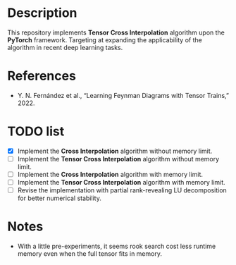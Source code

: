 # Description

This repository implements **Tensor Cross Interpolation** algorithm upon the **PyTorch** framework. Targeting at expanding the applicability of the algorithm in recent deep learning tasks.


# References
- Y. N. Fernández et al., “Learning Feynman Diagrams with Tensor Trains,” 2022.


# TODO list
- [x] Implement the **Cross Interpolation** algorithm without memory limit.
- [ ] Implement the **Tensor Cross Interpolation** algorithm without memory limit.
- [ ] Implement the **Cross Interpolation** algorithm with memory limit.
- [ ] Implement the **Tensor Cross Interpolation** algorithm with memory limit.
- [ ] Revise the implementation with partial rank-revealing LU decomposition for better numerical stability.

# Notes
- With a little pre-experiments, it seems rook search cost less runtime memory even when the full tensor fits in memory.
